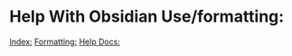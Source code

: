 
# Help With Obsidian Use/formatting:

 [Index:](https://help.obsidian.md/Obsidian/Index)
 [Formatting:](https://help.obsidian.md/How+to/Format+your+notes)
 [Help Docs:](https://help.obsidian.md/Obsidian/Index)

